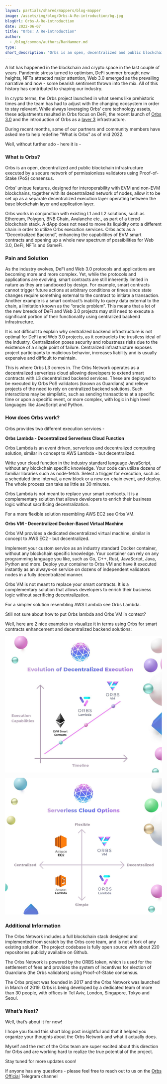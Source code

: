```yaml
---
layout: partials/shared/mappers/blog-mapper
image: /assets/img/blog/Orbs-A-Re-introduction/bg.jpg
blogUrl: Orbs-A-Re-introduction
date: 2022-06-07
title: "Orbs: A Re-introduction"
author:
  - /blog/common/authors/RanHammer.md
type:
short_description: "Orbs is an open, decentralized and public blockchain infrastructure executed by a secure network of permissionless validators using Proof-of-Stake (PoS) consensus. Orbs’ unique features, designed for interoperability with EVM and non-EVM blockchains, together with its decentralized network of nodes, allow it to be set up as a separate decentralized execution layer operating between the base blockchain layer and application layer."
---
```


A lot has happened in the blockchain and crypto space in the last couple of years. Pandemic stress turned to optimism, DeFi summer brought new heights, NFTs attracted major attention, Web 3.0 emerged as the prevailing narrative and now - some bearish sentiment thrown into the mix. All of this history has contributed to shaping our industry.   

In crypto terms, the Orbs project launched in what seems like prehistoric times and the team has had to adjust with the changing ecosystem in order to stay relevant. While always leveraging Orbs’ core technology assets, these adjustments resulted in Orbs focus on DeFi, the recent launch of [Orbs 3.0](https://www.orbs.com/Orbs3.0/) and the introduction of Orbs as a [layer 3](https://www.orbs.com/How-Orbs-Hybrid-Architecture-Is-Becoming-a-Game-Changer-in-DeFi/) infrastructure.

During recent months, some of our partners and community members have asked me to help redefine “What is Orbs” as of mid 2022. 

Well, without further ado - here it is -


### What is Orbs?

Orbs is an open, decentralized and public blockchain infrastructure executed by a secure network of permissionless validators using Proof-of-Stake (PoS) consensus.

Orbs’ unique features, designed for interoperability with EVM and non-EVM blockchains, together with its decentralized network of nodes, allow it to be set up as a separate decentralized execution layer operating between the base blockchain layer and application layer. 

Orbs works in conjunction with existing L1 and L2 solutions, such as Ethereum, Polygon, BNB Chain, Avalanche etc., as part of a tiered blockchain stack. A dApp does not need to move its liquidity onto a different chain in order to utilize Orbs execution services. Orbs acts as a “Decentralized Backend”, enhancing the capabilities of EVM smart contracts and opening up a whole new spectrum of possibilities for Web 3.0, DeFi, NFTs and GameFi. 


### Pain and Solution

As the industry evolves, DeFi and Web 3.0 protocols and applications are becoming more and more complex. Yet, while the protocols and applications are evolving, smart contracts are still inherently limited in nature as they are sandboxed by design. For example, smart contracts cannot trigger future actions at arbitrary conditions or times since state changes require something external to the contract to initiate a transaction. Another example is a smart contract’s inability to query data external to the chain, a limitation known as the “oracle problem”. This means that a lot of the new breeds of DeFi and Web 3.0 projects may still need to execute a significant portion of their functionality using centralized backend infrastructure. 

It is not difficult to explain why centralized backend infrastructure is not optimal for DeFi and Web 3.0 projects, as it contradicts the trustless ideal of the industry. Centralization poses security and robustness risks due to the existence of a single point of failure. Centralized infrastructure exposes project participants to malicious behavior, increases liability and is usually expensive and difficult to maintain.

This is where Orbs L3 comes in. The Orbs Network operates as a decentralized serverless cloud allowing developers to extend smart contracts with L3 decentralized backend services. These are deployed to be executed by Orbs PoS validators (known as Guardians) and relieve projects of the need to rely on centralized backend solutions. Such interactions may be simplistic, such as sending transactions at a specific time or upon a specific event, or more complex, with logic in high level languages like JavaScript and Python.


### How does Orbs work?

Orbs provides two different execution services - 

**Orbs Lambda - Decentralized Serverless Cloud Function**

Orbs Lambda is an event driven, serverless and decentralized computing solution, similar in concept to AWS Lambda - but decentralized.

Write your cloud function in the industry standard language JavaScript, without any blockchain specific knowledge. Your code can utilize dozens of familiar libraries such as node-fetch. Select a trigger for execution, such as a scheduled time interval, a new block or a new on-chain event, and deploy. The whole process can take as little as 30 minutes. 

Orbs Lambda is not meant to replace your smart contracts. It is a complementary solution that allows developers to enrich their business logic without sacrificing decentralization. 

For a more flexible solution resembling AWS EC2 see Orbs VM.

**Orbs VM - Decentralized Docker-Based Virtual Machine**

Orbs VM provides a dedicated decentralized virtual machine, similar in concept to AWS EC2 - but decentralized. 

Implement your custom service as an industry standard Docker container, without any blockchain specific knowledge. Your container can rely on any programming language you like, such as Go, C++, Rust, JavaScript, Java, Python and more. Deploy your container to Orbs VM and have it executed instantly as an always-on service on dozens of independent validators nodes in a fully decentralized manner.

Orbs VM is not meant to replace your smart contracts. It is a complementary solution that allows developers to enrich their business logic without sacrificing decentralization. 

For a simpler solution resembling AWS Lambda see Orbs Lambda.

<div class='line-separator'> </div>

Still not sure about how to put Orbs lambda and Orbs VM in context?

Well, here are 2 nice examples to visualize it in terms using Orbs for smart contracts enhancement and decentralized backend solutions:

![execution](/assets/img/blog/Orbs-A-Re-introduction/image1.jpg)

![cloud](/assets/img/blog/Orbs-A-Re-introduction/image2.jpg)



<div class='line-separator'> </div>

### Additional Information

The Orbs Network includes a full blockchain stack designed and implemented from scratch by the Orbs core team, and is not a fork of any existing solution. The project codebase is fully open source with about 220 repositories publicly available on Github. 

The Orbs Network is powered by the ORBS token, which is used for the settlement of fees and provides the system of incentives for election of Guardians (the Orbs validators) using Proof-of-Stake consensus.

The Orbs project was founded in 2017 and the Orbs Network was launched in March of 2019. Orbs is being developed by a dedicated team of more than 30 people, with offices in Tel Aviv, London, Singapore, Tokyo and Seoul.


<div class='line-separator'> </div>

### What’s Next?

Well, that’s about it for now!

I hope you found this short blog post insightful and that it helped you organize your thoughts about the Orbs Network and what it actually does. 

Myself and the rest of the Orbs team are super excited about this direction for Orbs and are working hard to realize the true potential of the project.

Stay tuned for more updates soon!

If anyone has any questions - please feel free to reach out to us on the [Orbs Official](https://t.me/OrbsNetwork) Telegram channel


